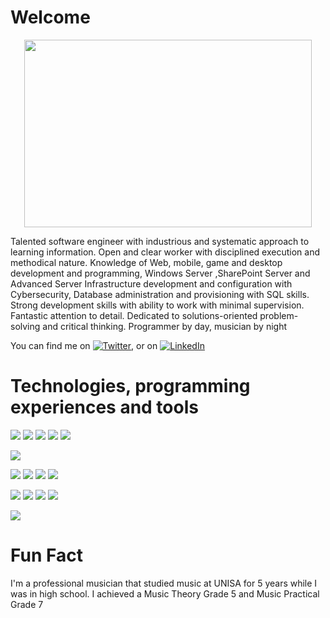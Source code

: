 # Welcome
<p align="center">
  <img width="460" height="300" src="https://media.giphy.com/media/XLsDo3hdxWpdm/giphy.gif">
</p>
Talented software engineer with industrious and systematic approach to learning information. Open and clear worker with disciplined execution and methodical nature.
Knowledge of Web, mobile, game and desktop development and programming, Windows Server ,SharePoint Server and Advanced Server Infrastructure development and configuration with Cybersecurity, Database administration and provisioning with SQL skills. 
Strong development skills with ability to work with minimal supervision. Fantastic attention to detail. Dedicated to solutions-oriented problem-solving and critical thinking. Programmer by day, musician by night
<!--
**AxesAlpha/AxesAlpha** is a ✨ _special_ ✨ repository because its `README.md` (this file) appears on your GitHub profile.

Here are some ideas to get you started:

- 🔭 I’m currently working on ...
- 🌱 I’m currently learning ...
- 👯 I’m looking to collaborate on ...
- 🤔 I’m looking for help with ...
- 💬 Ask me about ...
- 📫 How to reach me: ...
- 😄 Pronouns: ...
- ⚡ Fun fact: ...
-->

<!-- Links to your social media accounts -->
You can find me on [![Twitter][1.2]][1], or on [![LinkedIn][3.2]][3]

[1.2]: http://i.imgur.com/wWzX9uB.png
[3.2]: https://i.stack.imgur.com/gVE0j.png

[1]: https://twitter.com/AxesAlpha
[3]: https://www.linkedin.com/in/armand-fourie-428b721bb/

# Technologies, programming experiences and tools
<!-- Coding Experiences-->
![](https://img.shields.io/badge/Code-C%23-blue) 
![](https://img.shields.io/badge/Code-Java-yellow)
![](https://img.shields.io/badge/Code-JavaScript-lightgrey)
![](https://img.shields.io/badge/Code-HTML-red)
![](https://img.shields.io/badge/Code-SQL-blue)
<!-- Libraries -->
![](https://img.shields.io/badge/Library-JQuery-orange)
<!-- Frameworks -->
![](https://img.shields.io/badge/Framework-MVC-yellow)
![](https://img.shields.io/badge/Framework-.Net-yellowgreen)
![](https://img.shields.io/badge/Framework-.NetCore-green)
![](https://img.shields.io/badge/Framework-Bootstrap-lightgrey)
<!-- Platfrom -->
![](https://img.shields.io/badge/Platform-UWP-brightgreen)
![](https://img.shields.io/badge/Platform-Microsoft-yellow)
![](https://img.shields.io/badge/Platform-Azure-red)
![](https://img.shields.io/badge/Platform-Android-lightgrey)
<!-- Operating Systems -->
![](https://img.shields.io/badge/OS-Windows-blue)

# Fun Fact
I'm a professional musician that studied music at UNISA for 5 years while I was in high school. I achieved a Music Theory Grade 5 and Music Practical Grade 7
